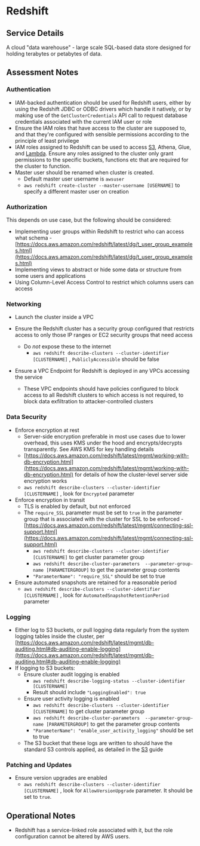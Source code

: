 # Redshift

## Service Details

A cloud "data warehouse" - large scale SQL-based data store designed for holding terabytes or petabytes of data.

## Assessment Notes

### Authentication

* IAM-backed authentication should be used for Redshift users, either by using the Redshift JDBC or ODBC drivers which handle it natively, or by making use of the  `GetClusterCredentials` API call to request database credentials associated with the current IAM user or role
* Ensure the IAM roles that have access to the cluster are supposed to, and that they're configured with sensible permissions according to the principle of least privilege
* IAM roles assigned to Redshift can be used to access [S3](./S3), Athena, Glue, and [Lambda](./Lambda). Ensure any roles assigned to the cluster only grant permissions to the specific buckets, functions etc that are required for the cluster to function.
* Master user should be renamed when cluster is created.
  * Default master user username is `awsuser`
  * `aws redshift create-cluster --master-username [USERNAME]` to specify a different master user on creation

### Authorization

This depends on use case, but the following should be considered:

* Implementing user groups within Redshift to restrict who can access what schema - [https://docs.aws.amazon.com/redshift/latest/dg/t_user_group_examples.html](https://docs.aws.amazon.com/redshift/latest/dg/t_user_group_examples.html)
* Implementing views to abstract or hide some data or structure from some users and applications
* Using Column-Level Access Control to restrict which columns users can access

### Networking

* Launch the cluster inside a VPC
* Ensure the Redshift cluster has a security group configured that restricts access to only those IP ranges or EC2 security groups that need access
  * Do _not_ expose these to the internet
    * `aws redshift describe-clusters --cluster-identifier [CLUSTERNAME]` , `PubliclyAccessible` should be false

* Ensure a VPC Endpoint for Redshift is deployed in any VPCs accessing the service
  * These VPC endpoints should have policies configured to block access to all Redshift clusters to which access is not required, to block data exfiltration to attacker-controlled clusters

### Data Security

* Enforce encryption at rest
  * Server-side encryption preferable in most use cases due to lower overhead, this uses KMS under the hood and encrypts/decrypts transparently. See AWS KMS for key handling details
  * [https://docs.aws.amazon.com/redshift/latest/mgmt/working-with-db-encryption.html](https://docs.aws.amazon.com/redshift/latest/mgmt/working-with-db-encryption.html) for details of how the cluster-level server side encryption works
  * `aws redshift describe-clusters --cluster-identifier [CLUSTERNAME]` , look for `Encrypted` parameter
* Enforce encryption in transit
  * TLS is enabled by default, but not enforced
  * The `require_SSL` parameter must be set to `true` in the parameter group that is associated with the cluster for SSL to be enforced - [https://docs.aws.amazon.com/redshift/latest/mgmt/connecting-ssl-support.html](https://docs.aws.amazon.com/redshift/latest/mgmt/connecting-ssl-support.html)
    * `aws redshift describe-clusters --cluster-identifier [CLUSTERNAME]` to get cluster parameter group
    * `aws redshift describe-cluster-parameters  --parameter-group-name [PARAMETERGROUP]` to get the parameter group contents
    * `"ParameterName": "require_SSL"` should be set to true
* Ensure automated snapshots are retained for a reasonable period
  * `aws redshift describe-clusters --cluster-identifier [CLUSTERNAME]` , look for `AutomatedSnapshotRetentionPeriod` parameter

### Logging

* Either log to S3 buckets, or pull logging data regularly from the system logging tables inside the cluster, per [https://docs.aws.amazon.com/redshift/latest/mgmt/db-auditing.html#db-auditing-enable-logging](https://docs.aws.amazon.com/redshift/latest/mgmt/db-auditing.html#db-auditing-enable-logging)
* If logging to S3 buckets:
  * Ensure cluster audit logging is enabled
    * `aws redshift describe-logging-status --cluster-identifier [CLUSTERNAME]`
    * Result should include `"LoggingEnabled": true`
  * Ensure user activity logging is enabled
    * `aws redshift describe-clusters --cluster-identifier [CLUSTERNAME]` to get cluster parameter group
    * `aws redshift describe-cluster-parameters  --parameter-group-name [PARAMETERGROUP]` to get the parameter group contents
    * `"ParameterName": "enable_user_activity_logging"` should be set to true
  * The S3 bucket that these logs are written to should have the standard S3 controls applied, as detailed in the [S3](./S3) guide

### Patching and Updates

* Ensure version upgrades are enabled
  * `aws redshift describe-clusters --cluster-identifier [CLUSTERNAME]` , look for `AllowVersionUpgrade` parameter. It should be set to `true`.

## Operational Notes

* Redshift has a service-linked role associated with it, but the role configuration cannot be altered by AWS users.
